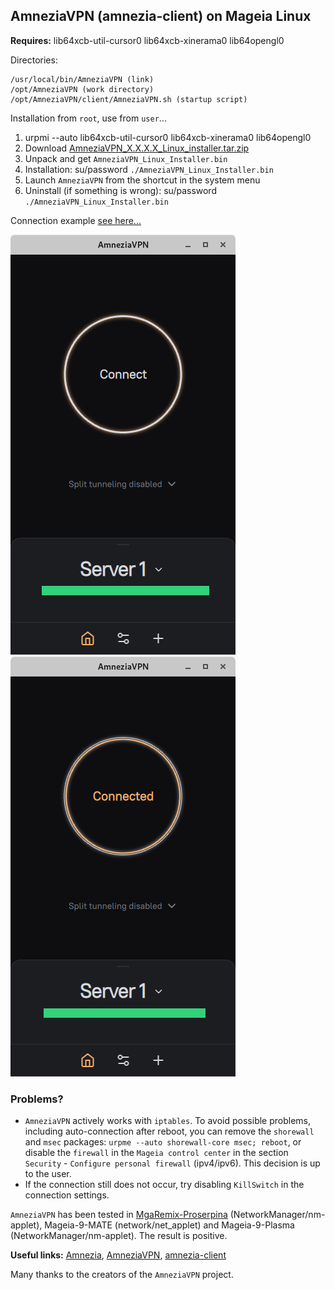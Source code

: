 ## AmneziaVPN (amnezia-client) on Mageia Linux
**Requires:** lib64xcb-util-cursor0 lib64xcb-xinerama0 lib64opengl0

Directories:
```
/usr/local/bin/AmneziaVPN (link)
/opt/AmneziaVPN (work directory)
/opt/AmneziaVPN/client/AmneziaVPN.sh (startup script)
```
Installation from `root`, use from `user`...

1. urpmi --auto lib64xcb-util-cursor0 lib64xcb-xinerama0 lib64opengl0
2. Download [AmneziaVPN_X.X.X.X_Linux_installer.tar.zip](https://github.com/amnezia-vpn/amnezia-client/releases)
3. Unpack and get `AmneziaVPN_Linux_Installer.bin`
4. Installation: su/password `./AmneziaVPN_Linux_Installer.bin`
5. Launch `AmneziaVPN` from the shortcut in the system menu
6. Uninstall (if something is wrong): su/password `./AmneziaVPN_Linux_Installer.bin` 

Connection example [see here...](https://github.com/ImMALWARE/bash-warp-generator)

![](https://github.com/AKotov-dev/AmneziaOnMageia/blob/main/Snapshot1.png) ![](https://github.com/AKotov-dev/AmneziaOnMageia/blob/main/Snapshot2.png)

### Problems?
+ `AmneziaVPN` actively works with `iptables`. To avoid possible problems, including auto-connection after reboot, you can remove the `shorewall` and `msec` packages: `urpme --auto shorewall-core msec; reboot`, оr disable the `firewall` in the `Mageia control center` in the section `Security` - `Configure personal firewall` (ipv4/ipv6). This decision is up to the user.
+ If the connection still does not occur, try disabling `KillSwitch` in the connection settings.

`AmneziaVPN` has been tested in [MgaRemix-Proserpina](https://github.com/AKotov-dev/MgaRemix-Proserpina) (NetworkManager/nm-applet), Mageia-9-MATE (network/net_applet) and Mageia-9-Plasma (NetworkManager/nm-applet). The result is positive.

**Useful links:** [Amnezia](https://amnezia.org), [AmneziaVPN](https://github.com/amnezia-vpn), [amnezia-client](https://github.com/amnezia-vpn/amnezia-client)

Many thanks to the creators of the `AmneziaVPN` project.
